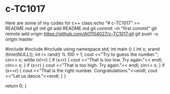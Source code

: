 # c-TC1017
Here are some of my codes for c++ class 
echo "# c-TC1017" >> README.md
git init
git add README.md
git commit -m "first commit"
git remote add origin https://github.com/A01154027/c-TC1017.git
git push -u origin master

#include <iostream>
#include <cstdlib>
#include <ctime>
using namespace std;
int main ()  {
int x;
srand (time(NULL));
int r= rand() % 100 + 1;
cout <<"Try to guess the number.";
cin>> x;
while (x!=r)
  {
    if (x<r)
    {
      cout <<"That is too low. Try again."<< endl;
      cin>> x;
    }
    if (x>r)
    {
      cout <<"That is too high. Try again."<< endl;
      cin>> x;
    }
    if (x==r)
    {
      cout <<"That is the right number. Congratulations."<<endl;
      cout <<"Let us dance."<<endl;
    }
}

  return 0;
  }
